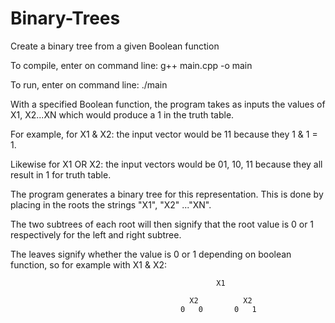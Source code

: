 # Binary-Trees
Create a binary tree from a given Boolean function 

To compile, enter on command line: g++ main.cpp -o main 

To run, enter on command line: ./main

With a specified Boolean function, the program takes as inputs the values of X1, X2...XN which would produce a 1 in the truth table. 

For example, for X1 & X2: the input vector would be 11 because they 1 & 1 = 1. 

Likewise for X1 OR X2: the input vectors would be 01, 10, 11 because they all result in 1 for truth table. 

The program generates a binary tree for this representation. This is done by placing in the roots the strings "X1", "X2" ..."XN". 

The two subtrees of each root will then signify that the root value is 0 or 1 respectively for the left and right subtree. 

The leaves signify whether the value is 0 or 1 depending on boolean function, so for example with X1 & X2:

                                                  X1 
      
                                            X2          X2 
                                          0   0       0   1
